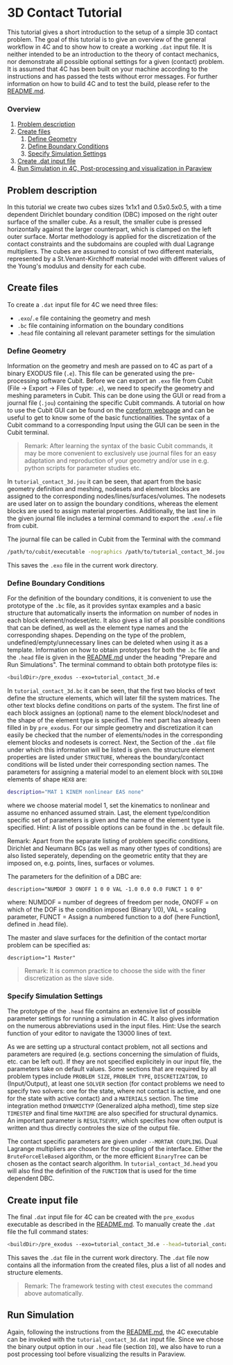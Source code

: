 # 3D Contact Tutorial
This tutorial gives a short introduction to the setup of a simple 3D contact problem. The goal of this tutorial is to give an overview of the general workflow in 4C and to show how to create a working `.dat` input file. It is neither intended to be an introduction to the theory of contact mechanics, nor demonstrate all possible optional settings for a given (contact) problem. It is assumed that 4C has been built on your machine according to the instructions and has passed the tests without error messages. For further information on how to build 4C and to test the build, please refer to the [README.md](https://gitlab.lrz.de/baci/baci/blob/master/README.md).

### Overview
1. [Problem description](#problem-description)
1. [Create files](#create-files)
	1. [Define Geometry](#define-geometry)
	1. [Define Boundary Conditions](#define-boundary-conditions)
	1. [Specify Simulation Settings](#specify-simulation-settings)
1. [Create .dat input file](#create-input-file)
1. [Run Simulation in 4C, Post-processing and visualization in Paraview](#run-simulation)

## Problem description

In this tutorial we create two cubes sizes 1x1x1 and 0.5x0.5x0.5, with a time dependent Dirichlet boundary condition (DBC) imposed on the right outer surface of the smaller cube. As a result, the smaller cube is pressed horizontally against the larger counterpart, which is clamped on the left outer surface. Mortar methodology is applied for the discretization of the contact constraints and the subdomains are coupled with dual Lagrange multipliers. The cubes are assumed to consist of two different materials, represented by a St.Venant-Kirchhoff material model with different values of the Young's modulus and density for each cube. 

## Create files

To create a `.dat` input file for 4C we need three files:

- `.exo`/`.e` file containing the geometry and mesh
- `.bc` file containing information on the boundary conditions
- `.head` file containing all relevant parameter settings for the simulation

### Define Geometry

Information on the geometry and mesh are passed on to 4C as part of a binary EXODUS file (`.e`). This file can be generated using the pre-processing software Cubit. Before we can export an `.exo` file from Cubit (File -> Export -> Files of type: `.e`), we need to specify the geometry and meshing parameters in Cubit. This can be done using the GUI or read from a journal file (`.jou`) containing the specific Cubit commands. A tutorial on how to use the Cubit GUI can be found on the [coreform webpage](https://coreform.com/products/coreform-cubit/tutorials/) and can be useful to get to know some of the basic functionalities. The syntax of a Cubit command to a corresponding Input using the GUI can be seen in the Cubit terminal.

> Remark: After learning the syntax of the basic Cubit commands, it may be more convenient to exclusively use journal files for an easy adaptation and reproduction of your geometry and/or use in e.g. python scripts for parameter studies etc. 

In `tutorial_contact_3d.jou` it can be seen, that apart from the basic geometry definition and meshing, nodesets and element blocks are assigned to the corresponding nodes/lines/surfaces/volumes. The nodesets are used later on to assign the boundary conditions, whereas the element blocks are used to assign material properties. Additionally, the last line in the given journal file includes a terminal command to export the `.exo`/`.e` file from cubit. 

The journal file can be called in Cubit from the Terminal with the command 

```bash
/path/to/cubit/executable -nographics /path/to/tutorial_contact_3d.jou
```

This saves the `.exo` file in the current work directory. 

### Define Boundary Conditions

For the definition of the boundary conditions, it is convenient to use the prototype of the `.bc` file, as it provides syntax examples and a basic structure that automatically inserts the information on number of nodes in each block element/nodeset/etc. It also gives a list of all possible conditions that can be defined, as well as the element type names and the corresponding shapes. Depending on the type of the problem, undefined/empty/unnecessary lines can be deleted when using it as a template. Information on how to obtain prototypes for both the `.bc` file and the `.head` file is given in the [README.md](https://gitlab.lrz.de/baci/baci/blob/master/README.md) under the heading "Prepare and Run Simulations". The terminal command to obtain both prototype files is: 

```bash
<buildDir>/pre_exodus --exo=tutorial_contact_3d.e
```

In `tutorial_contact_3d.bc` it can be seen, that the first two blocks of text define the structure elements, which will later fill the system matrices. The other text blocks define conditions on parts of the system. The first line of each block assignes an (optional) name to the element block/nodeset and the shape of the element type is specified. The next part has already been filled in by `pre_exodus`. For our simple geometry and discretization it can easily be checked that the number of elements/nodes in the corresponding element blocks and nodesets is correct. Next, the Section of the `.dat` file under which this information will be listed is given. the structure element properties are listed under `STRUCTURE`, whereas the boundary/contact conditions will be listed under their corresponding section names. The parameters for assigning a material model to an element block with `SOLIDH8` elements of shape `HEX8` are: 

```bash
description="MAT 1 KINEM nonlinear EAS none"
``` 

where we choose material model 1, set the kinematics to nonlinear and assume no enhanced assumed strain. Last, the element type/condition specific set of parameters is given and the name of the element type is specified. Hint: A list of possible options can be found in the `.bc` default file. 

Remark: Apart from the separate listing of problem specific conditions, Dirichlet and Neumann BCs (as well as many other types of conditions) are also listed seperately, depending on the geometric entity that they are imposed on, e.g. points, lines, surfaces or volumes.

The parameters for the definition of a DBC are: 

```description="NUMDOF 3 ONOFF 1 0 0 VAL -1.0 0.0 0.0 FUNCT 1 0 0"``` 

where: NUMDOF = number of degrees of freedom per node, ONOFF = on which of the DOF is the condition imposed (Binary 1/0), VAL = scaling parameter, FUNCT = Assign a numbered function to a dof (here Function1, defined in .head file).

The master and slave surfaces for the definition of the contact mortar problem can be specified as:

```description="1 Master"```

> Remark: It is common practice to choose the side with the finer discretization as the slave side. 

### Specify Simulation Settings

The prototype of the `.head` file contains an extensive list of possible parameter settings for running a simulation in 4C. It also gives information on the numerous abbreviations used in the input files. Hint: Use the search function of your editor to navigate the 13000 lines of text. 

As we are setting up a structural contact problem, not all sections and parameters are required (e.g. sections concerning the simulation of fluids, etc. can be left out). If they are not specified explicitely in our input file, the parameters take on default values. Some sections that are required by all problem types include `PROBLEM SIZE`, `PROBLEM TYPE`, `DISCRETIZATION`, `IO` (Input/Output), at least one `SOLVER` section (for contact problems we need to specify two solvers: one for the state, where not contact is active, and one for the state with active contact) and a `MATERIALS` section. The time integration method `DYNAMICTYP` (Generalized alpha method), time step size `TIMESTEP` and final time `MAXTIME` are also specified for structural dynamics. An important parameter is `RESULTSEVRY`, which specifies how often output is written and thus directly controles the size of the output file. 

The contact specific parameters are given under `--MORTAR COUPLING`. Dual Lagrange multipliers are chosen for the coupling of the interface. Either the `BruteForceEleBased` algorithm, or the more efficient `BinaryTree` can be chosen as the contact search algorithm. In `tutorial_contact_3d.head` you will also find the definition of the `FUNCTION` that is used for the time dependent DBC.

## Create input file

The final `.dat` input file for 4C can be created with the `pre_exodus` executable as described in the [README.md](https://gitlab.lrz.de/baci/baci/blob/master/README.md). To manually create the `.dat` file the full command states:

```bash
<buildDir>/pre_exodus --exo=tutorial_contact_3d.e --head=tutorial_contact_3d.head --bc=tutorial_contact_3d.bc --dat=tutorial_contact_3d.dat
```

This saves the `.dat` file in the current work directory. The `.dat` file now contains all the information from the created files, plus a list of all nodes and structure elements. 

> Remark: The framework testing with ctest executes the command above automatically.

## Run Simulation

Again, following the instructions from the [README.md](https://gitlab.lrz.de/baci/baci/blob/master/README.md), the 4C executable can be invoked with the `tutorial_contact_3d.dat` input file. Since we chose the binary output option in our `.head` file (section `IO`), we also have to run a post processing tool before visualizing the results in Paraview.



